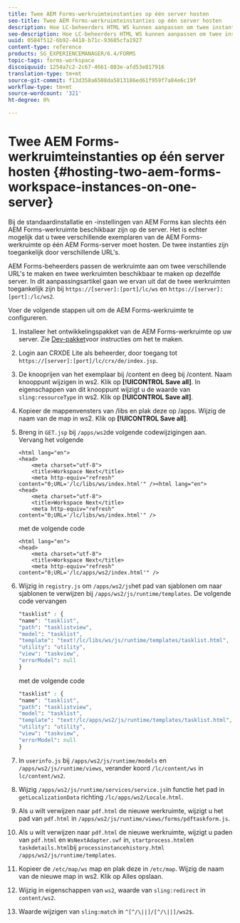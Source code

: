 ```yaml
---
title: Twee AEM Forms-werkruimteinstanties op één server hosten
seo-title: Twee AEM Forms-werkruimteinstanties op één server hosten
description: Hoe LC-beheerders HTML WS kunnen aanpassen om twee instanties op één server te hosten die via verschillende URL's toegankelijk zijn.
seo-description: Hoe LC-beheerders HTML WS kunnen aanpassen om twee instanties op één server te hosten die via verschillende URL's toegankelijk zijn.
uuid: 0584f512-6b92-4418-b71c-93605cfa1927
content-type: reference
products: SG_EXPERIENCEMANAGER/6.4/FORMS
topic-tags: forms-workspace
discoiquuid: 1254a7c2-2c67-4661-803e-afd53e817916
translation-type: tm+mt
source-git-commit: f13d358a6508da5813186ed61f959f7a84e6c19f
workflow-type: tm+mt
source-wordcount: '321'
ht-degree: 0%

---
```



# Twee AEM Forms-werkruimteinstanties op één server hosten {#hosting-two-aem-forms-workspace-instances-on-one-server}

Bij de standaardinstallatie en -instellingen van AEM Forms kan slechts één AEM Forms-werkruimte beschikbaar zijn op de server. Het is echter mogelijk dat u twee verschillende exemplaren van de AEM Forms-werkruimte op één AEM Forms-server moet hosten. De twee instanties zijn toegankelijk door verschillende URL&#39;s.

AEM Forms-beheerders passen de werkruimte aan om twee verschillende URL&#39;s te maken en twee werkruimten beschikbaar te maken op dezelfde server. In dit aanpassingsartikel gaan we ervan uit dat de twee werkruimten toegankelijk zijn bij `https://[server]:[port]/lc/ws` en `https://[server]:[port]:/lc/ws2`.

Voer de volgende stappen uit om de AEM Forms-werkruimte te configureren.

1. Installeer het ontwikkelingspakket van de AEM Forms-werkruimte op uw server. Zie [Dev-pakket](/help/forms/using/introduction-customizing-html-workspace.md#p-crx-package-p)voor instructies om het te maken.
1. Login aan CRXDE Lite als beheerder, door toegang tot `https://[server]:[port]/lc/crx/de/index.jsp`.
1. De knooprijen van het exemplaar bij /content en deeg bij /content. Naam knooppunt wijzigen in ws2. Klik op **[!UICONTROL Save all]**. In eigenschappen van dit knooppunt wijzigt u de waarde van `sling:resourceType` in ws2. Klik op **[!UICONTROL Save all]**.

1. Kopieer de mappenvensters van /libs en plak deze op /apps. Wijzig de naam van de map in ws2. Klik op **[!UICONTROL Save all]**.
1. Breng in `GET.jsp` bij `/apps/ws2`de volgende codewijzigingen aan. Vervang het volgende

   ```
   <html lang="en">
   <head>
       <meta charset="utf-8">
       <title>Workspace Next</title>
       <meta http-equiv="refresh" content="0;URL='/lc/libs/ws/index.html'" /><html lang="en">
   <head>
       <meta charset="utf-8">
       <title>Workspace Next</title>
       <meta http-equiv="refresh" content="0;URL='/lc/libs/ws/index.html'" />
   ```

   met de volgende code

   ```
   <html lang="en">
   <head>
       <meta charset="utf-8">
       <title>Workspace Next</title>
       <meta http-equiv="refresh" content="0;URL='/lc/apps/ws2/index.html'" />
   ```

1. Wijzig in `registry.js` om `/apps/ws2/js`het pad van sjablonen om naar sjablonen te verwijzen bij `/apps/ws2/js/runtime/templates`. De volgende code vervangen

   ```css
   "tasklist" : {
   "name": "tasklist",
   "path": "tasklistview",
   "model": "tasklist",
   "template": "text!/lc/libs/ws/js/runtime/templates/tasklist.html",
   "utility": "utility",
   "view": "taskview",
   "errorModel": null
   }
   ```

   met de volgende code

   ```css
   "tasklist" : {
   "name": "tasklist",
   "path": "tasklistview",
   "model": "tasklist",
   "template": "text!/lc/apps/ws2/js/runtime/templates/tasklist.html",
   "utility": "utility",
   "view": "taskview",
   "errorModel": null
   }
   ```

1. In `userinfo.js` bij `/apps/ws2/js/runtime/models` en `/apps/ws2/js/runtime/views`, verander koord `/lc/content/ws` in `lc/content/ws2`.

1. Wijzig `/apps/ws2/js/runtime/services/service.js`in functie het pad in `getLocalizationData` richting `/lc/apps/ws2/Locale.html`.

1. Als u wilt verwijzen naar `pdf.html` de nieuwe werkruimte, wijzigt u het pad van `pdf.html` in `/apps/ws2/js/runtime/views/forms/pdftaskform.js`.

1. Als u wilt verwijzen naar `pdf.html` de nieuwe werkruimte, wijzigt u paden van `pdf.html` en `WsNextAdapter.swf` in, `startprocess.html`en `taskdetails.html`bij `processinstancehistory.html` `/apps/ws2/js/runtime/templates`.

1. Kopieer de `/etc/map/ws` map en plak deze in `/etc/map`. Wijzig de naam van de nieuwe map in ws2. Klik op Alles opslaan.

1. Wijzig in eigenschappen van `ws2`, waarde van `sling:redirect` in `content/ws2`.

1. Waarde wijzigen van `sling:match` in `^[^/\||]/[^/\||]/ws2$`.
